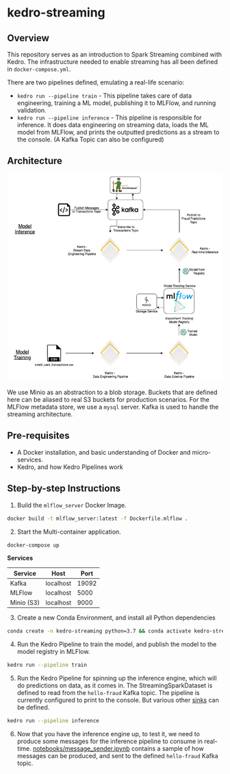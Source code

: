 # kedro-streaming

## Overview

This repository serves as an introduction to Spark Streaming combined with Kedro. The infrastructure needed to enable
streaming has all been defined in `docker-compose.yml`.

There are two pipelines defined, emulating a real-life scenario:

- `kedro run --pipeline train` - This pipeline takes care of data engineering, training a ML model, publishing it to
  MLFlow, and running validation.
- `kedro run --pipeline inference` - This pipeline is responsible for inference. It does data engineering on streaming
  data, loads the ML model from MLFlow, and prints the outputted predictions as a stream to the console.
  (A Kafka Topic can also be configured)

## Architecture

![Streaming Kedro](./streaming_kedro.png)

We use Minio as an abstraction to a blob storage. Buckets that are defined here can be aliased to real S3 buckets for
production scenarios. For the MLFlow metadata store, we use a `mysql` server. Kafka is used to handle the streaming
architecture.

## Pre-requisites
* A Docker installation, and basic understanding of Docker and micro-services.
* Kedro, and how Kedro Pipelines work

## Step-by-step Instructions

1. Build the `mlflow_server` Docker Image.

```bash
docker build -t mlflow_server:latest -f Dockerfile.mlflow .
```

2. Start the Multi-container application.

```bash
docker-compose up
```

**Services**

| Service    | Host      | Port  |
| ---------- | --------- | ----- |
| Kafka      | localhost | 19092 |
| MLFlow     | localhost | 5000  |
| Minio (S3) | localhost | 9000  |

3. Create a new Conda Environment, and install all Python dependencies

```bash
conda create -n kedro-streaming python=3.7 && conda activate kedro-streaming && pip install -e src/
```

4. Run the Kedro Pipeline to train the model, and publish the model to the model registry in MLFlow.

```bash
kedro run --pipeline train
```

5. Run the Kedro Pipeline for spinning up the inference engine, which will do predictions on data, as it comes in.
   The StreamingSparkDataset is defined to read from the `hello-fraud` Kafka topic. The pipeline is currently configured
   to print to the console. But various other
   [sinks](https://spark.apache.org/docs/latest/structured-streaming-programming-guide.html#output-sinks) can be defined.

```bash
kedro run --pipeline inference
```

6. Now that you have the inference engine up, to test it, we need to produce some messages for the inference pipeline to
   consume in real-time. [notebooks/message_sender.ipynb](./notebooks/message_sender.ipynb) contains a sample of how
   messages can be produced, and sent to the defined `hello-fraud` Kafka topic.
